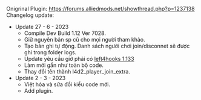 Onigrinal Plugin: https://forums.alliedmods.net/showthread.php?p=1237138 </br>
Changelog update:
* Update 27 - 6 - 2023
	- Compile Dev Build 1.12 Ver 7028.
	- Giữ nguyên bản sp cũ cho mọi người tham khảo.
	- Tạo bản ghi tự động. Danh sách người chơi join/disconnet sẽ được ghi trong folder logs.
	- Update yêu cầu giờ phải có [left4hooks 1.133](https://forums.alliedmods.net/showthread.php?t=321696)
	- Làm mới gần như toàn bộ code.
	- Thay đổi tên thành l4d2_player_join_extra.
* Update 2 - 3 - 2023
	- Việt hóa và sửa đổi kiểu code mới.
	- Add plugin.
